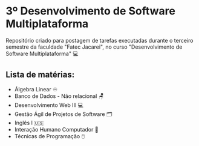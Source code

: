 <h1>3º Desenvolvimento de Software Multiplataforma</h1>
Repositório criado para postagem de tarefas executadas durante o terceiro semestre da faculdade "Fatec Jacarei", no curso "Desenvolvimento de Software Multiplataforma" 💻

<h2>Lista de matérias:</h2>
<ul>
  <li><a href="https://github.com/omaurosantos/" style="color: inherit; text-decoration: none;">Álgebra Linear</a> ♾️</li>
  <li><a href="https://github.com/omaurosantos/" style="color: inherit; text-decoration: none;">Banco de Dados - Não relacional</a> 🪑</li>
  <li><a href="https://github.com/omaurosantos/" style="color: inherit; text-decoration: none;">Desenvolvimento Web III</a> 💻</li>
  <li><a href="https://github.com/omaurosantos/" style="color: inherit; text-decoration: none;">Gestão Ágil de Projetos de Software</a> 🗂️</li>
  <li><a href="https://github.com/omaurosantos/" style="color: inherit; text-decoration: none;">Inglês I</a> 🇺🇸</li>
  <li><a href="https://github.com/omaurosantos/" style="color: inherit; text-decoration: none;">Interação Humano Computador</a> 👤</li>
  <li><a href="https://github.com/omaurosantos/" style="color: inherit; text-decoration: none;">Técnicas de Programação</a> 🖱️</li>
</ul>

